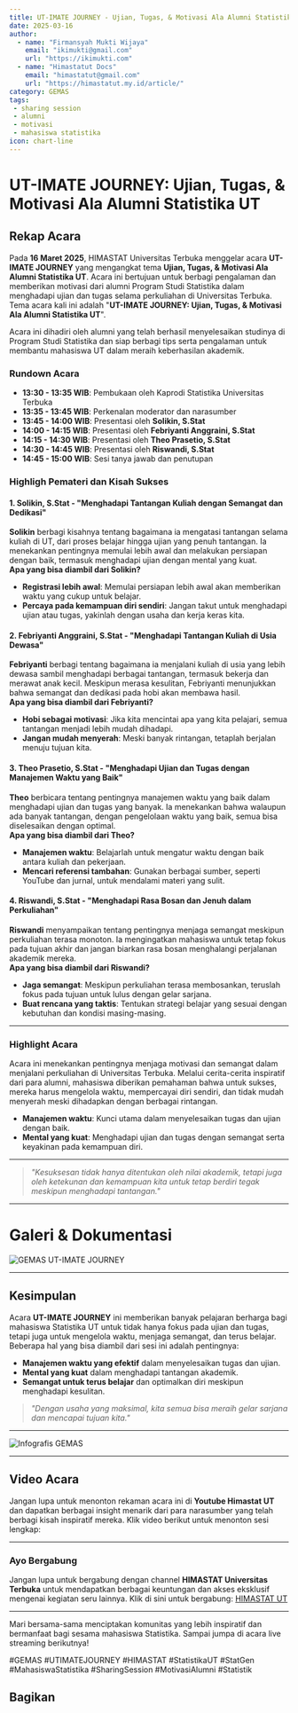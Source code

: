 ```yaml
--- 
title: UT-IMATE JOURNEY - Ujian, Tugas, & Motivasi Ala Alumni Statistika UT
date: 2025-03-16
author:
  - name: "Firmansyah Mukti Wijaya"
    email: "ikimukti@gmail.com"
    url: "https://ikimukti.com"
  - name: "Himastatut Docs"
    email: "himastatut@gmail.com"
    url: "https://himastatut.my.id/article/"
category: GEMAS
tags:
 - sharing session
 - alumni
 - motivasi
 - mahasiswa statistika
icon: chart-line
--- 
```


# UT-IMATE JOURNEY: Ujian, Tugas, & Motivasi Ala Alumni Statistika UT

## Rekap Acara

Pada **16 Maret 2025**, HIMASTAT Universitas Terbuka menggelar acara **UT-IMATE JOURNEY** yang mengangkat tema **Ujian, Tugas, & Motivasi Ala Alumni Statistika UT**. Acara ini bertujuan untuk berbagi pengalaman dan memberikan motivasi dari alumni Program Studi Statistika dalam menghadapi ujian dan tugas selama perkuliahan di Universitas Terbuka. Tema acara kali ini adalah "**UT-IMATE JOURNEY: Ujian, Tugas, & Motivasi Ala Alumni Statistika UT**".

Acara ini dihadiri oleh alumni yang telah berhasil menyelesaikan studinya di Program Studi Statistika dan siap berbagi tips serta pengalaman untuk membantu mahasiswa UT dalam meraih keberhasilan akademik.

### Rundown Acara
- **13:30 - 13:35 WIB**: Pembukaan oleh Kaprodi Statistika Universitas Terbuka  
- **13:35 - 13:45 WIB**: Perkenalan moderator dan narasumber  
- **13:45 - 14:00 WIB**: Presentasi oleh **Solikin, S.Stat**  
- **14:00 - 14:15 WIB**: Presentasi oleh **Febriyanti Anggraini, S.Stat**  
- **14:15 - 14:30 WIB**: Presentasi oleh **Theo Prasetio, S.Stat**  
- **14:30 - 14:45 WIB**: Presentasi oleh **Riswandi, S.Stat**  
- **14:45 - 15:00 WIB**: Sesi tanya jawab dan penutupan

### Highligh Pemateri dan Kisah Sukses

#### 1. **Solikin, S.Stat - "Menghadapi Tantangan Kuliah dengan Semangat dan Dedikasi"**
   **Solikin** berbagi kisahnya tentang bagaimana ia mengatasi tantangan selama kuliah di UT, dari proses belajar hingga ujian yang penuh tantangan. Ia menekankan pentingnya memulai lebih awal dan melakukan persiapan dengan baik, termasuk menghadapi ujian dengan mental yang kuat.  
   **Apa yang bisa diambil dari Solikin?**
   - **Registrasi lebih awal**: Memulai persiapan lebih awal akan memberikan waktu yang cukup untuk belajar.
   - **Percaya pada kemampuan diri sendiri**: Jangan takut untuk menghadapi ujian atau tugas, yakinlah dengan usaha dan kerja keras kita.

#### 2. **Febriyanti Anggraini, S.Stat - "Menghadapi Tantangan Kuliah di Usia Dewasa"**
   **Febriyanti** berbagi tentang bagaimana ia menjalani kuliah di usia yang lebih dewasa sambil menghadapi berbagai tantangan, termasuk bekerja dan merawat anak kecil. Meskipun merasa kesulitan, Febriyanti menunjukkan bahwa semangat dan dedikasi pada hobi akan membawa hasil.  
   **Apa yang bisa diambil dari Febriyanti?**
   - **Hobi sebagai motivasi**: Jika kita mencintai apa yang kita pelajari, semua tantangan menjadi lebih mudah dihadapi.
   - **Jangan mudah menyerah**: Meski banyak rintangan, tetaplah berjalan menuju tujuan kita.

#### 3. **Theo Prasetio, S.Stat - "Menghadapi Ujian dan Tugas dengan Manajemen Waktu yang Baik"**
   **Theo** berbicara tentang pentingnya manajemen waktu yang baik dalam menghadapi ujian dan tugas yang banyak. Ia menekankan bahwa walaupun ada banyak tantangan, dengan pengelolaan waktu yang baik, semua bisa diselesaikan dengan optimal.  
   **Apa yang bisa diambil dari Theo?**
   - **Manajemen waktu**: Belajarlah untuk mengatur waktu dengan baik antara kuliah dan pekerjaan.
   - **Mencari referensi tambahan**: Gunakan berbagai sumber, seperti YouTube dan jurnal, untuk mendalami materi yang sulit.

#### 4. **Riswandi, S.Stat - "Menghadapi Rasa Bosan dan Jenuh dalam Perkuliahan"**
   **Riswandi** menyampaikan tentang pentingnya menjaga semangat meskipun perkuliahan terasa monoton. Ia mengingatkan mahasiswa untuk tetap fokus pada tujuan akhir dan jangan biarkan rasa bosan menghalangi perjalanan akademik mereka.  
   **Apa yang bisa diambil dari Riswandi?**
   - **Jaga semangat**: Meskipun perkuliahan terasa membosankan, teruslah fokus pada tujuan untuk lulus dengan gelar sarjana.
   - **Buat rencana yang taktis**: Tentukan strategi belajar yang sesuai dengan kebutuhan dan kondisi masing-masing.

--- 

### Highlight Acara
Acara ini menekankan pentingnya menjaga motivasi dan semangat dalam menjalani perkuliahan di Universitas Terbuka. Melalui cerita-cerita inspiratif dari para alumni, mahasiswa diberikan pemahaman bahwa untuk sukses, mereka harus mengelola waktu, mempercayai diri sendiri, dan tidak mudah menyerah meski dihadapkan dengan berbagai rintangan.

- **Manajemen waktu**: Kunci utama dalam menyelesaikan tugas dan ujian dengan baik.
- **Mental yang kuat**: Menghadapi ujian dan tugas dengan semangat serta keyakinan pada kemampuan diri.

--- 

> *"Kesuksesan tidak hanya ditentukan oleh nilai akademik, tetapi juga oleh ketekunan dan kemampuan kita untuk tetap berdiri tegak meskipun menghadapi tantangan."*

--- 

# Galeri & Dokumentasi
![GEMAS UT-IMATE JOURNEY](./gemas03-ut-imate-journey/gemas-03-event-photo.png)

--- 

## Kesimpulan
Acara **UT-IMATE JOURNEY** ini memberikan banyak pelajaran berharga bagi mahasiswa Statistika UT untuk tidak hanya fokus pada ujian dan tugas, tetapi juga untuk mengelola waktu, menjaga semangat, dan terus belajar. Beberapa hal yang bisa diambil dari sesi ini adalah pentingnya:
- **Manajemen waktu yang efektif** dalam menyelesaikan tugas dan ujian.
- **Mental yang kuat** dalam menghadapi tantangan akademik.
- **Semangat untuk terus belajar** dan optimalkan diri meskipun menghadapi kesulitan.

> *"Dengan usaha yang maksimal, kita semua bisa meraih gelar sarjana dan mencapai tujuan kita."*

--- 

![Infografis GEMAS](gemas03UtImateJourney/gemas_03_utama_event.jpg)

--- 

## Video Acara
Jangan lupa untuk menonton rekaman acara ini di **Youtube Himastat UT** dan dapatkan berbagai insight menarik dari para narasumber yang telah berbagi kisah inspiratif mereka. Klik video berikut untuk menonton sesi lengkap:

<VidStack
  src="https://www.youtube.com/watch?v=P37Sc32DfzI"
  title="UT-IMATE JOURNEY: Ujian, Tugas, & Motivasi Ala Alumni Statistika UT"
/>

--- 

### Ayo Bergabung
Jangan lupa untuk bergabung dengan channel **HIMASTAT Universitas Terbuka** untuk mendapatkan berbagai keuntungan dan akses eksklusif mengenai kegiatan seru lainnya. Klik di sini untuk bergabung: [HIMASTAT UT](https://www.youtube.com/channel/UC8OfoydcuT_DpT5z-hYQkmQ)

--- 

Mari bersama-sama menciptakan komunitas yang lebih inspiratif dan bermanfaat bagi sesama mahasiswa Statistika. Sampai jumpa di acara live streaming berikutnya!

#GEMAS #UTIMATEJOURNEY #HIMASTAT #StatistikaUT #StatGen #MahasiswaStatistika #SharingSession #MotivasiAlumni #Statistik


## Bagikan
<Share colorful />
<GitContributors />
<GitChangelog />